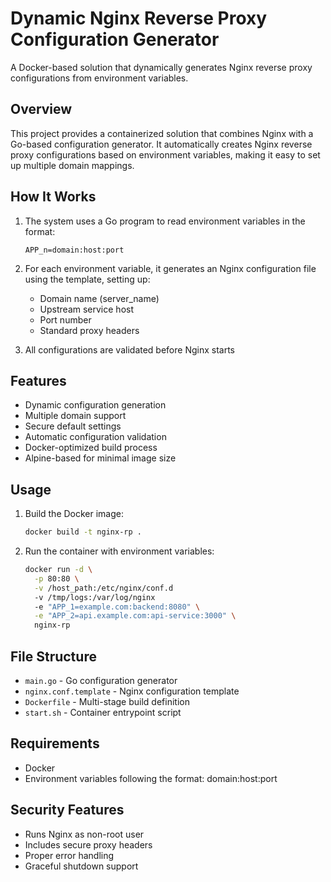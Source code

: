 # Dynamic Nginx Reverse Proxy Configuration Generator

A Docker-based solution that dynamically generates Nginx reverse proxy configurations from environment variables.

## Overview

This project provides a containerized solution that combines Nginx with a Go-based configuration generator. It automatically creates Nginx reverse proxy configurations based on environment variables, making it easy to set up multiple domain mappings.

## How It Works

1. The system uses a Go program to read environment variables in the format:
   ```
   APP_n=domain:host:port
   ```

2. For each environment variable, it generates an Nginx configuration file using the template, setting up:
   - Domain name (server_name)
   - Upstream service host
   - Port number
   - Standard proxy headers

3. All configurations are validated before Nginx starts

## Features

- Dynamic configuration generation
- Multiple domain support
- Secure default settings
- Automatic configuration validation
- Docker-optimized build process
- Alpine-based for minimal image size

## Usage

1. Build the Docker image:
   ```bash
   docker build -t nginx-rp .
   ```

2. Run the container with environment variables:
   ```bash
   docker run -d \
     -p 80:80 \
     -v /host_path:/etc/nginx/conf.d
     -v /tmp/logs:/var/log/nginx
     -e "APP_1=example.com:backend:8080" \
     -e "APP_2=api.example.com:api-service:3000" \
     nginx-rp
   ```

## File Structure

- `main.go` - Go configuration generator
- `nginx.conf.template` - Nginx configuration template
- `Dockerfile` - Multi-stage build definition
- `start.sh` - Container entrypoint script

## Requirements

- Docker
- Environment variables following the format: domain:host:port

## Security Features

- Runs Nginx as non-root user
- Includes secure proxy headers
- Proper error handling
- Graceful shutdown support
